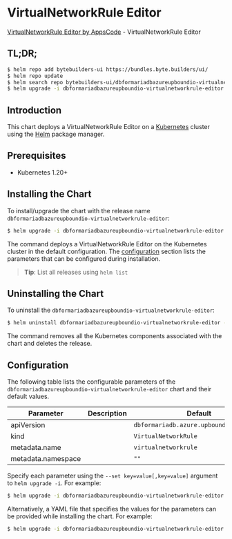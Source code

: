 # VirtualNetworkRule Editor

[VirtualNetworkRule Editor by AppsCode](https://byte.builders) - VirtualNetworkRule Editor

## TL;DR;

```bash
$ helm repo add bytebuilders-ui https://bundles.byte.builders/ui/
$ helm repo update
$ helm search repo bytebuilders-ui/dbformariadbazureupboundio-virtualnetworkrule-editor --version=v0.4.18
$ helm upgrade -i dbformariadbazureupboundio-virtualnetworkrule-editor bytebuilders-ui/dbformariadbazureupboundio-virtualnetworkrule-editor -n default --create-namespace --version=v0.4.18
```

## Introduction

This chart deploys a VirtualNetworkRule Editor on a [Kubernetes](http://kubernetes.io) cluster using the [Helm](https://helm.sh) package manager.

## Prerequisites

- Kubernetes 1.20+

## Installing the Chart

To install/upgrade the chart with the release name `dbformariadbazureupboundio-virtualnetworkrule-editor`:

```bash
$ helm upgrade -i dbformariadbazureupboundio-virtualnetworkrule-editor bytebuilders-ui/dbformariadbazureupboundio-virtualnetworkrule-editor -n default --create-namespace --version=v0.4.18
```

The command deploys a VirtualNetworkRule Editor on the Kubernetes cluster in the default configuration. The [configuration](#configuration) section lists the parameters that can be configured during installation.

> **Tip**: List all releases using `helm list`

## Uninstalling the Chart

To uninstall the `dbformariadbazureupboundio-virtualnetworkrule-editor`:

```bash
$ helm uninstall dbformariadbazureupboundio-virtualnetworkrule-editor -n default
```

The command removes all the Kubernetes components associated with the chart and deletes the release.

## Configuration

The following table lists the configurable parameters of the `dbformariadbazureupboundio-virtualnetworkrule-editor` chart and their default values.

|     Parameter      | Description |                      Default                       |
|--------------------|-------------|----------------------------------------------------|
| apiVersion         |             | <code>dbformariadb.azure.upbound.io/v1beta1</code> |
| kind               |             | <code>VirtualNetworkRule</code>                    |
| metadata.name      |             | <code>virtualnetworkrule</code>                    |
| metadata.namespace |             | <code>""</code>                                    |


Specify each parameter using the `--set key=value[,key=value]` argument to `helm upgrade -i`. For example:

```bash
$ helm upgrade -i dbformariadbazureupboundio-virtualnetworkrule-editor bytebuilders-ui/dbformariadbazureupboundio-virtualnetworkrule-editor -n default --create-namespace --version=v0.4.18 --set apiVersion=dbformariadb.azure.upbound.io/v1beta1
```

Alternatively, a YAML file that specifies the values for the parameters can be provided while
installing the chart. For example:

```bash
$ helm upgrade -i dbformariadbazureupboundio-virtualnetworkrule-editor bytebuilders-ui/dbformariadbazureupboundio-virtualnetworkrule-editor -n default --create-namespace --version=v0.4.18 --values values.yaml
```
